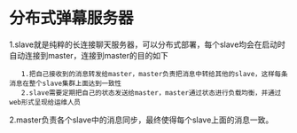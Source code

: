 # 分布式弹幕服务器
1.slave就是纯粹的长连接聊天服务器，可以分布式部署，每个slave均会在启动时自动连接到master，连接到master的目的如下
    
       1.把自己接收到的消息转发给master，master负责把消息中转给其他的slave，这样每条消息在整个slave集群上面达到一致性
       2.slave需要定期把自己的状态发送给master，master通过状态进行负载均衡，并通过web形式呈现给运维人员
    
2.master负责各个slave中的消息同步，最终使得每个slave上面的消息一致。